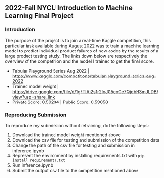## 2022-Fall NYCU Introduction to Machine Learning Final Project
### Introduction
The purpose of the project is to join a real-time Kaggle competition, this particular task available during August 2022 was to train a machine learning model to predict individual product failures of new codes by the results of a large product testing study. The links down below are respectively the overview of the competition and the model I trained to get the final score. 
- Tabular Playground Series Aug 2022 | https://www.kaggle.com/competitions/tabular-playground-series-aug-2022
- Trained model weight | https://drive.google.com/file/d/1gFTlAi2s1r2loJG5coCe7QjdbH3mJLDB/view?usp=share_link
- Private Score: 0.59234 | Public Score: 0.59058


### Reproducing Submission
To reproduce my submission without retraining, do the following steps:
1. Download the trained model weight mentioned above
2. Download the csv file for testing and submission of the competition data
3. Change the path of the csv file for testing and submission in inference.ipynb
4. Represent the environment by installing requirements.txt with `pip install requirements.txt`
5. Run inference.ipynb
6. Submit the output csv file to the competition mentioned above
